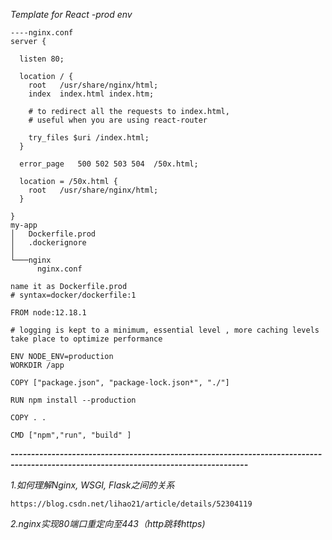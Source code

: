 *Template for React -prod env*
```
----nginx.conf
server {

  listen 80;

  location / {
    root   /usr/share/nginx/html;
    index  index.html index.htm;

    # to redirect all the requests to index.html, 
    # useful when you are using react-router

    try_files $uri /index.html; 
  }

  error_page   500 502 503 504  /50x.html;

  location = /50x.html {
    root   /usr/share/nginx/html;
  }

}
my-app
│   Dockerfile.prod
│   .dockerignore    
│
└───nginx
      nginx.conf

```
```
name it as Dockerfile.prod
# syntax=docker/dockerfile:1

FROM node:12.18.1

# logging is kept to a minimum, essential level , more caching levels take place to optimize performance

ENV NODE_ENV=production
WORKDIR /app

COPY ["package.json", "package-lock.json*", "./"]

RUN npm install --production 

COPY . .

CMD ["npm","run", "build" ]

```

***--------------------------------------------------------------------------------------------------------------------------------------***


*1.如何理解Nginx, WSGI, Flask之间的关系*
```
https://blog.csdn.net/lihao21/article/details/52304119
```

*2.nginx实现80端口重定向至443（http跳转https)*
